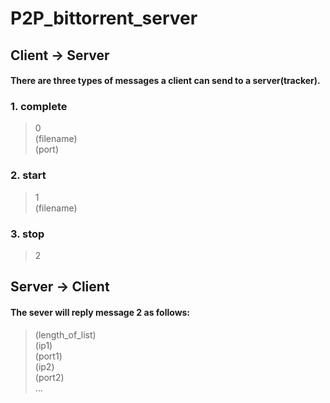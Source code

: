 # P2P_bittorrent_server  
## Client -> Server  
#### There are three types of messages a client can send to a server(tracker).
### 1. complete  
> 0  
> (filename)  
> (port)  
### 2. start  
> 1  
> (filename)  
### 3. stop  
> 2  

## Server -> Client
#### The sever will reply message 2 as follows:
> (length_of_list)  
> (ip1)  
> (port1)  
> (ip2)  
> (port2)  
> ...  
